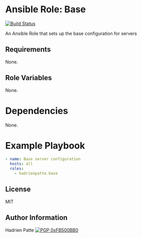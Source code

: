 # Ansible Role: Base

[![Build Status](https://travis-ci.com/HadrienPatte/ansible-role-base.svg?branch=master)](https://travis-ci.com/HadrienPatte/ansible-role-base)

An Ansible Role that sets up the base configuration for servers

## Requirements

None.

## Role Variables

None.

# Dependencies

None.

# Example Playbook

```yaml
- name: Base server configuration
  hosts: all
  roles:
    - hadrienpatte.base
```

## License

MIT

## Author Information

Hadrien Patte [![PGP 0xFB500BB0](https://peegeepee.com/badge/orange/FB500BB0.svg)](https://peegeepee.com/FB500BB0)

